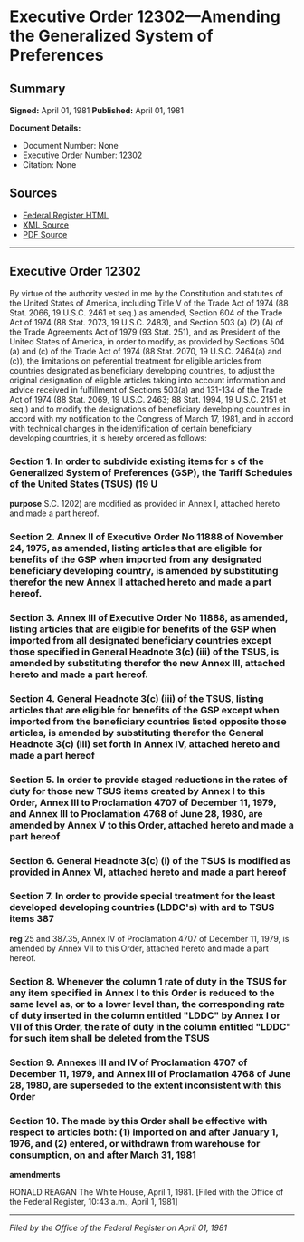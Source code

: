 # Executive Order 12302—Amending the Generalized System of Preferences

## Summary

**Signed:** April 01, 1981
**Published:** April 01, 1981

**Document Details:**
- Document Number: None
- Executive Order Number: 12302
- Citation: None

## Sources
- [Federal Register HTML](https://www.presidency.ucsb.edu/documents/executive-order-12302-amending-the-generalized-system-preferences)
- [XML Source](None)
- [PDF Source](None)

---

## Executive Order 12302

By virtue of the authority vested in me by the Constitution and statutes of the United States of America, including Title V of the Trade Act of 1974 (88 Stat. 2066, 19 U.S.C. 2461 et seq.) as amended, Section 604 of the Trade Act of 1974 (88 Stat. 2073, 19 U.S.C. 2483), and Section 503 (a) (2) (A) of the Trade Agreements Act of 1979 (93 Stat. 251), and as President of the United States of America, in order to modify, as provided by Sections 504 (a) and (c) of the Trade Act of 1974 (88 Stat. 2070, 19 U.S.C. 2464(a) and (c)), the limitations on peferential treatment for eligible articles from countries designated as beneficiary developing countries, to adjust the original designation of eligible articles taking into account information and advice received in fulfillment of Sections 503(a) and 131-134 of the Trade Act of 1974 (88 Stat. 2069, 19 U.S.C. 2463; 88 Stat. 1994, 19 U.S.C. 2151 et seq.) and to modify the designations of beneficiary developing countries in accord with my notification to the Congress of March 17, 1981, and in accord with technical changes in the identification of certain beneficiary developing countries, it is hereby ordered as follows:
### Section 1. In order to subdivide existing items for s of the Generalized System of Preferences (GSP), the Tariff Schedules of the United States (TSUS) (19 U

**purpose**
S.C. 1202) are modified as provided in Annex I, attached hereto and made a part hereof.

### Section 2. Annex II of Executive Order No 11888 of November 24, 1975, as amended, listing articles that are eligible for benefits of the GSP when imported from any designated beneficiary developing country, is amended by substituting therefor the new Annex II attached hereto and made a part hereof.

### Section 3. Annex III of Executive Order No 11888, as amended, listing articles that are eligible for benefits of the GSP when imported from all designated beneficiary countries except those specified in General Headnote 3(c) (iii) of the TSUS, is amended by substituting therefor the new Annex III, attached hereto and made a part hereof.

### Section 4. General Headnote 3(c) (iii) of the TSUS, listing articles that are eligible for benefits of the GSP except when imported from the beneficiary countries listed opposite those articles, is amended by substituting therefor the General Headnote 3(c) (iii) set forth in Annex IV, attached hereto and made a part hereof

### Section 5. In order to provide staged reductions in the rates of duty for those new TSUS items created by Annex I to this Order, Annex III to Proclamation 4707 of December 11, 1979, and Annex III to Proclamation 4768 of June 28, 1980, are amended by Annex V to this Order, attached hereto and made a part hereof

### Section 6. General Headnote 3(c) (i) of the TSUS is modified as provided in Annex VI, attached hereto and made a part hereof

### Section 7. In order to provide special treatment for the least developed developing countries (LDDC's) with ard to TSUS items 387

**reg**
25 and 387.35, Annex IV of Proclamation 4707 of December 11, 1979, is amended by Annex VII to this Order, attached hereto and made a part hereof.

### Section 8. Whenever the column 1 rate of duty in the TSUS for any item specified in Annex I to this Order is reduced to the same level as, or to a lower level than, the corresponding rate of duty inserted in the column entitled "LDDC" by Annex I or VII of this Order, the rate of duty in the column entitled "LDDC" for such item shall be deleted from the TSUS

### Section 9. Annexes III and IV of Proclamation 4707 of December 11, 1979, and Annex III of Proclamation 4768 of June 28, 1980, are superseded to the extent inconsistent with this Order

### Section 10. The  made by this Order shall be effective with respect to articles both: (1) imported on and after January 1, 1976, and (2) entered, or withdrawn from warehouse for consumption, on and after March 31, 1981

**amendments**

RONALD REAGAN
The White House,
April 1, 1981.
[Filed with the Office of the Federal Register, 10:43 a.m., April 1, 1981]

---

*Filed by the Office of the Federal Register on April 01, 1981*
